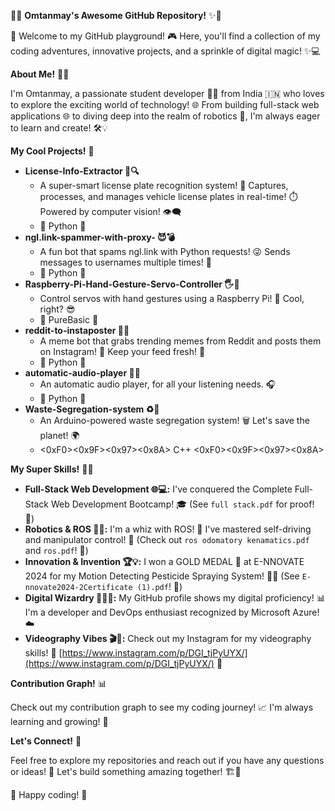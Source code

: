 🎉✨ **Omtanmay's Awesome GitHub Repository!** ✨🎉

🚀 Welcome to my GitHub playground! 🎮 Here, you'll find a collection of my coding adventures, innovative projects, and a sprinkle of digital magic! ✨💻

**About Me!** 🙋‍♂️

I'm Omtanmay, a passionate student developer 🧑‍💻 from India 🇮🇳 who loves to explore the exciting world of technology! 🌐 From building full-stack web applications 🌐 to diving deep into the realm of robotics 🤖, I'm always eager to learn and create! 🛠️💡

**My Cool Projects!** 🌟

* **License-Info-Extractor 🚗🔍**
    * A super-smart license plate recognition system! 🤯 Captures, processes, and manages vehicle license plates in real-time! ⏱️ Powered by computer vision! 👁️‍🗨️
    * 🐍 Python 🐍
* **ngl.link-spammer-with-proxy- 😈💣**
    * A fun bot that spams ngl.link with Python requests! 😜 Sends messages to usernames multiple times! 🚀
    * 🐍 Python 🐍
* **Raspberry-Pi-Hand-Gesture-Servo-Controller 🖐️🤖**
    * Control servos with hand gestures using a Raspberry Pi! 🍓 Cool, right? 😎
    * 👾 PureBasic 👾
* **reddit-to-instaposter 🤖📸**
    * A meme bot that grabs trending memes from Reddit and posts them on Instagram! 🤣 Keep your feed fresh! 🔄
    * 🐍 Python 🐍
* **automatic-audio-player 🎵🤖**
    * An automatic audio player, for all your listening needs. 🎧
    * 🐍 Python 🐍
* **Waste-Segregation-system ♻️🤖**
    * An Arduino-powered waste segregation system! 🗑️ Let's save the planet! 🌍
    * <0xF0><0x9F><0x97><0x8A> C++ <0xF0><0x9F><0x97><0x8A>

**My Super Skills!** 🦸‍♂️

* **Full-Stack Web Development 🌐💻:** I've conquered the Complete Full-Stack Web Development Bootcamp! 🎓 (See `full stack.pdf` for proof! 📜)
* **Robotics & ROS 🤖🚀:** I'm a whiz with ROS! 🧠 I've mastered self-driving and manipulator control! 🦾 (Check out `ros odomatory kenamatics.pdf` and `ros.pdf`! 📄)
* **Innovation & Invention 🏆💡:** I won a GOLD MEDAL 🥇 at E-NNOVATE 2024 for my Motion Detecting Pesticide Spraying System! 🌿🦟 (See `E-nnovate2024-2Certificate (1).pdf`! 🏅)
* **Digital Wizardry 🧙‍♂️✨:** My GitHub profile shows my digital proficiency! 📊 I'm a developer and DevOps enthusiast recognized by Microsoft Azure! ☁️
* **Videography Vibes 🎬🎥:** Check out my Instagram for my videography skills! 🤩 [https://www.instagram.com/p/DGI_tjPyUYX/](https://www.instagram.com/p/DGI_tjPyUYX/) 📲


**Contribution Graph!** 📊

Check out my contribution graph to see my coding journey! 📈 I'm always learning and growing! 🌱

**Let's Connect!** 🤝

Feel free to explore my repositories and reach out if you have any questions or ideas! 📧 Let's build something amazing together! 🏗️🚀

🌟 Happy coding! 🌟
